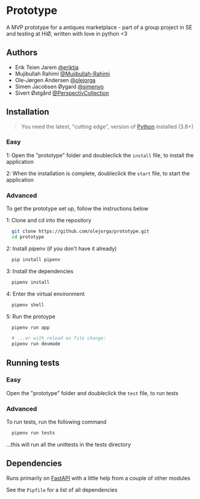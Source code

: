 # Prototype
A MVP prototype for a antiques marketplace - part of a group project in SE and testing at HiØ, written with love in python <3

## Authors
- Erik Teien Jarem [@eriktja](https://www.github.com/eriktja)
- Mujibullah Rahimi [@Mujibullah-Rahimi](https://www.github.com/Mujibullah-Rahimi)
- Ole-Jørgen Andersen [@olejorga](https://www.github.com/olejorga)
- Simen Jacobsen Øygard [@simenyo](https://www.github.com/simenyo)
- Sivert Østgård [@PerspectivCollection](https://www.github.com/PerspectivCollection)

## Installation
> You need the latest, "cutting edge", version of [Python](https://www.python.org) installed (3.8+)

### Easy
1: Open the "prototype" folder and doubleclick the `install` file, to install the application

2: When the installation is complete, doubleclick the `start` file, to start the application

### Advanced
To get the prototype set up, follow the instructions below

1: Clone and cd into the repository

```bash
  git clone https://github.com/olejorga/prototype.git
  cd prototype
```

2: Install pipenv (if you don't have it already)

```bash
  pip install pipenv
```

3: Install the dependencies

```bash
  pipenv install
```

4: Enter the virtual environment

```bash
  pipenv shell
```

5: Run the protoype

```bash
  pipenv run app

  # ...or with reload on file change:
  pipenv run devmode
```

## Running tests
### Easy
Open the "prototype" folder and doubleclick the `test` file, to run tests

### Advanced
To run tests, run the following command

```bash
  pipenv run tests
```

...this will run all the unittests in the tests directory

## Dependencies
Runs primarily on [FastAPI](https://github.com/tiangolo/fastapi) with a little help from a couple of other modules 

See the `Pipfile` for a list of all dependencies
